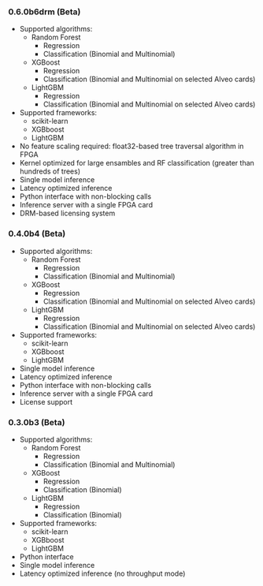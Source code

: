### 0.6.0b6drm (Beta)
* Supported algorithms:
    * Random Forest
        * Regression
        * Classification (Binomial and Multinomial)
    * XGBoost
        * Regression
        * Classification (Binomial and Multinomial on selected Alveo cards)
    * LightGBM
        * Regression
        * Classification (Binomial and Multinomial on selected Alveo cards)
* Supported frameworks:
    * scikit-learn
    * XGBboost
    * LightGBM
* No feature scaling required: float32-based tree traversal algorithm in FPGA
* Kernel optimized for large ensambles and RF classification (greater than hundreds of trees) 
* Single model inference
* Latency optimized inference
* Python interface with non-blocking  calls
* Inference server with a single FPGA card
* DRM-based licensing system

### 0.4.0b4 (Beta)
* Supported algorithms:
    * Random Forest
        * Regression
        * Classification (Binomial and Multinomial)
    * XGBoost
        * Regression
        * Classification (Binomial and Multinomial on selected Alveo cards)
    * LightGBM
        * Regression
        * Classification (Binomial and Multinomial on selected Alveo cards)
* Supported frameworks:
    * scikit-learn
    * XGBboost
    * LightGBM
* Single model inference
* Latency optimized inference
* Python interface with non-blocking  calls
* Inference server with a single FPGA card
* License support

### 0.3.0b3 (Beta)
* Supported algorithms:
    * Random Forest
        * Regression
        * Classification (Binomial and Multinomial)
    * XGBoost
        * Regression
        * Classification (Binomial)
    * LightGBM
        * Regression
        * Classification (Binomial)
* Supported frameworks:
    * scikit-learn
    * XGBboost
    * LightGBM
* Python interface
* Single model inference
* Latency optimized inference (no throughput mode)
